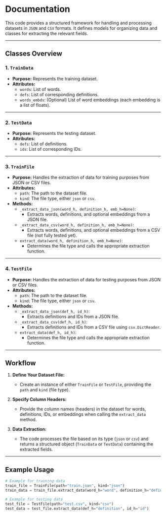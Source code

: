 # Documentation

This code provides a structured framework for handling and processing datasets in `JSON` and `CSV` formats. It defines models for organizing data and classes for extracting the relevant fields.

---

## Classes Overview

### 1. `TrainData`
- **Purpose:** Represents the training dataset.
- **Attributes:**
  - `words`: List of words.
  - `defs`: List of corresponding definitions.
  - `words_embds`: (Optional) List of word embeddings (each embedding is a list of floats).

---

### 2. `TestData`
- **Purpose:** Represents the testing dataset.
- **Attributes:**
  - `defs`: List of definitions.
  - `ids`: List of corresponding IDs.

---

### 3. `TrainFile`
- **Purpose:** Handles the extraction of data for training purposes from JSON or CSV files.
- **Attributes:**
  - `path`: The path to the dataset file.
  - `kind`: The file type, either `json` or `csv`.
- **Methods:**
  - `_extract_data_json(word_h, definition_h, emb_h=None)`:  
    - Extracts words, definitions, and optional embeddings from a JSON file.
  - `_extract_data_csv(word_h, definition_h, emb_h=None)`:  
    - Extracts words, definitions, and optional embeddings from a CSV file (not fully tested yet).
  - `extract_data(word_h, definition_h, emb_h=None)`:  
    - Determines the file type and calls the appropriate extraction function.

---

### 4. `TestFile`
- **Purpose:** Handles the extraction of data for testing purposes from JSON or CSV files.
- **Attributes:**
  - `path`: The path to the dataset file.
  - `kind`: The file type, either `json` or `csv`.
- **Methods:**
  - `_extract_data_json(def_h, id_h)`:  
    - Extracts definitions and IDs from a JSON file.
  - `_extract_data_csv(def_h, id_h)`:  
    - Extracts definitions and IDs from a CSV file using `csv.DictReader`.
  - `extract_data(def_h, id_h)`:  
    - Determines the file type and calls the appropriate extraction function.

---

## Workflow

1. **Define Your Dataset File:**  
   - Create an instance of either `TrainFile` or `TestFile`, providing the `path` and `kind` (file type).
   
2. **Specify Column Headers:**  
   - Provide the column names (headers) in the dataset for words, definitions, IDs, or embeddings when calling the `extract_data` method.

3. **Data Extraction:**  
   - The code processes the file based on its type (`json` or `csv`) and returns a structured object (`TrainData` or `TestData`) containing the extracted fields.

---

## Example Usage

```python
# Example for training data
train_file = TrainFile(path="train.json", kind="json")
train_data = train_file.extract_data(word_h="word", definition_h="definition", emb_h="embedding")

# Example for testing data
test_file = TestFile(path="test.csv", kind="csv")
test_data = test_file.extract_data(def_h="definition", id_h="id")
